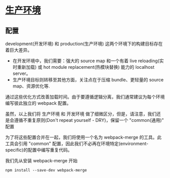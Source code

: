 # [生产环境](https://webpack.docschina.org/guides/production/)

## 配置

development(开发环境) 和 production(生产环境) 这两个环境下的构建目标存在着巨大差异。

- 在开发环境中，我们需要：强大的 source map 和一个有着 live reloading(实时重新加载) 或 hot module replacement(热模块替换) 能力的 localhost server。
- 生产环境目标则转移至其他方面，关注点在于压缩 bundle、更轻量的 source map、资源优化等.

通过这些优化方式改善加载时间。由于要遵循逻辑分离，我们通常建议为每个环境编写彼此独立的 webpack 配置。

虽然，以上我们将 生产环境 和 开发环境 做了细微区分，但是，请注意，我们还是会遵循不重复原则(Don't repeat yourself - DRY)，保留一个 "common(通用)" 配置

为了将这些配置合并在一起，我们将使用一个名为 webpack-merge 的工具。此工具会引用 "common" 配置，因此我们不必再在环境特定(environment-specific)的配置中编写重复代码。

我们先从安装 webpack-merge 开始

`npm install --save-dev webpack-merge`
